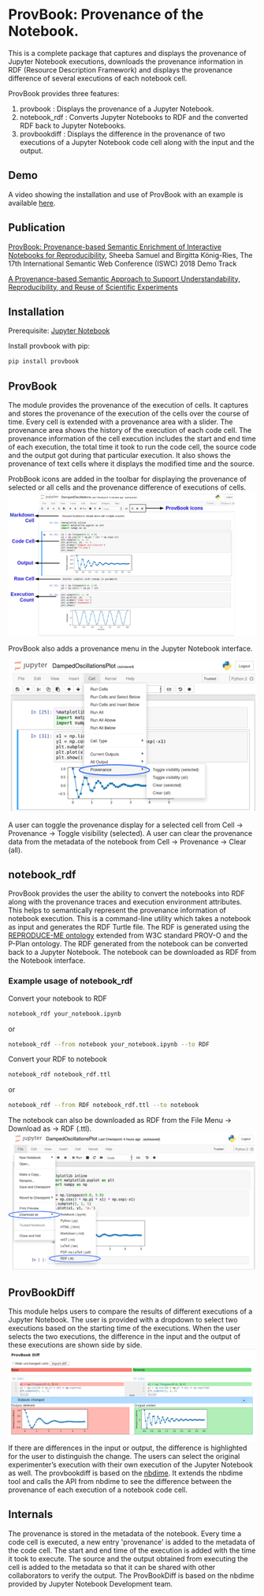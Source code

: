 # ProvBook: Provenance of the Notebook.
This is a complete package that captures and displays the provenance of Jupyter Notebook executions, downloads the provenance information in RDF (Resource Description Framework) and displays the provenance difference of several executions of each notebook cell.

ProvBook provides three features:
1. provbook :
  Displays the provenance of a Jupyter Notebook.
2. notebook_rdf :
  Converts Jupyter Notebooks to RDF and the converted RDF back to Jupyter Notebooks.
3. provbookdiff :
   Displays the difference in the provenance of two executions of a Jupyter Notebook code cell along with the input and the output.


Demo
----
A video showing the installation and use of ProvBook with an example is available [here](https://doi.org/10.6084/m9.figshare.6401096).

Publication
-----------
[ProvBook: Provenance-based Semantic Enrichment of Interactive Notebooks for Reproducibility](http://ceur-ws.org/Vol-2180/paper-57.pdf), Sheeba Samuel and Birgitta König-Ries, The 17th International Semantic Web Conference (ISWC) 2018 Demo Track

[A Provenance-based Semantic Approach to Support Understandability, Reproducibility, and Reuse of Scientific Experiments](https://doi.org/10.22032/dbt.40396)

Installation
-------------

Prerequisite: [Jupyter Notebook](https://jupyter.org/)

Install provbook with pip:

```bash
pip install provbook
```

## ProvBook
The module provides the provenance of the execution of cells. It captures and stores the provenance of the execution of the cells over the course of time. Every cell is extended with a provenance area with a slider. The provenance area shows the history of the execution of each code cell. The provenance information of the cell execution includes the start and
end time of each execution, the total time it took to run the code cell, the source code and the output got during that particular execution. It also shows the provenance of text cells where it displays the modified time and the source.

ProbBook icons are added in the toolbar for displaying the provenance of selected or all cells and the provenance difference of executions of cells.
![Provenance of a code cell](provbook/notebook_ext/ProvBook1.png)


ProvBook also adds a provenance menu in the Jupyter Notebook interface.

![Provenance Menu](provbook/notebook_ext/ProvBook2.png)

A user can toggle the provenance display for a selected cell from Cell -> Provenance -> Toggle visibility (selected).
A user can clear the provenance data from the metadata of the notebook from Cell -> Provenance -> Clear (all).



notebook_rdf
------------
ProvBook provides the user the ability to convert the notebooks into RDF along with the provenance traces and execution environment attributes. This helps to semantically represent the provenance information of notebook execution.
This is a command-line utility which takes a notebook as input and generates the RDF Turtle file. The RDF is generated using the [REPRODUCE-ME ontology](https://w3id.org/reproduceme/research) extended from W3C standard PROV-O and the P-Plan ontology. The RDF generated from the notebook can be converted back to a Jupyter Notebook. The notebook can be downloaded as RDF from the Notebook interface.

### Example usage of notebook_rdf
Convert your notebook to RDF
```bash
notebook_rdf your_notebook.ipynb
```
or
```bash
notebook_rdf --from notebook your_notebook.ipynb --to RDF
```

Convert your RDF to notebook
```bash
notebook_rdf notebook_rdf.ttl
```
or
```bash
notebook_rdf --from RDF notebook_rdf.ttl --to notebook
```
The notebook can also be downloaded as RDF from the File Menu -> Download as -> RDF (.ttl).
![Download notebook as a Turtle document](provbook/notebook_ext/notebook_rdf.png)

ProvBookDiff
------------
This module helps users to compare the results of different executions of a Jupyter Notebook. The user is provided with a dropdown to select two executions based on the starting time of the executions. When the user selects the two executions, the
difference in the input and the output of these executions are shown side by side.
![ProvBookDiff](provbook/notebook_ext/ProvBookDiff.png)
If there are differences in the input or output, the difference is highlighted for the user to distinguish the change.
The users can select the original experimenter’s execution with their own execution of the Jupyter Notebook as well.
The provbookdiff is based on the [nbdime](https://github.com/jupyter/nbdime). It extends the nbdime tool and calls the API from nbdime to see the difference between the provenance of each execution of a notebook code cell.

Internals
-----------
The provenance is stored in the metadata of the notebook. Every time a code cell is executed, a new entry 'provenance' is added to the metadata of the code cell. The start and end time of the execution is added with the time it took to execute. The source and the output obtained from executing the cell is added to the metadata so that it can be shared with other collaborators to verify the output. The ProvBookDiff is based on the nbdime provided by Jupyter Notebook Development team.
